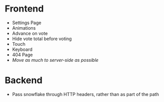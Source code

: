 # Frontend

- Settings Page
- Animations
- Advance on vote
- Hide vote total before voting
- Touch
- Keyboard
- 404 Page
- _Move as much to server-side as possible_

# Backend

- Pass snowflake through HTTP headers, rather than as part of the path

